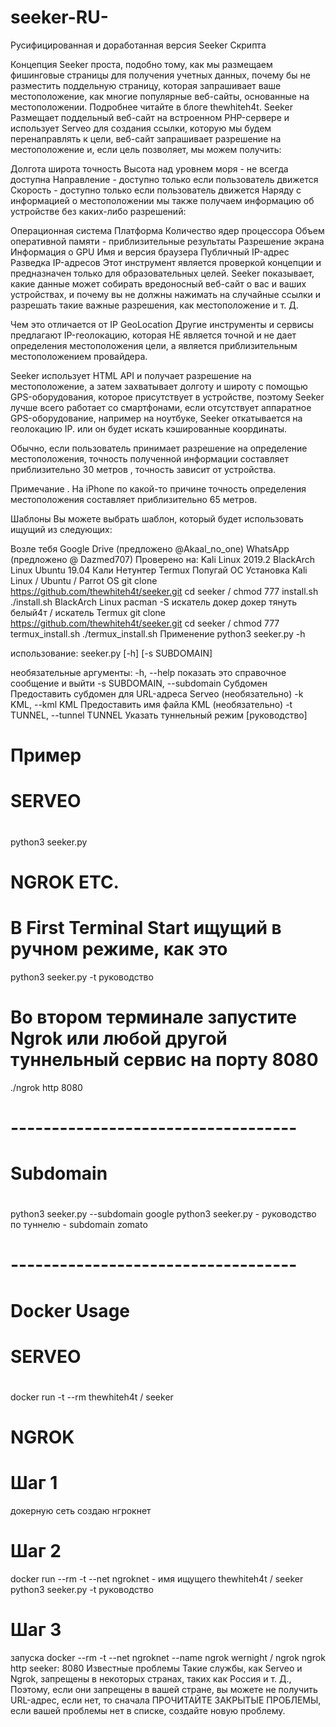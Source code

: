 # seeker-RU-
Русифицированная и доработанная версия Seeker Скрипта  


Концепция Seeker проста, подобно тому, как мы размещаем фишинговые страницы для получения учетных данных, почему бы не разместить поддельную страницу, которая запрашивает ваше местоположение, как многие популярные веб-сайты, основанные на местоположении. Подробнее читайте в блоге thewhiteh4t. Seeker Размещает поддельный веб-сайт на встроенном PHP-сервере и использует Serveo для создания ссылки, которую мы будем перенаправлять к цели, веб-сайт запрашивает разрешение на местоположение и, если цель позволяет, мы можем получить:

Долгота
широта
точность
Высота над уровнем моря - не всегда доступна
Направление - доступно только если пользователь движется
Скорость - доступно только если пользователь движется
Наряду с информацией о местоположении мы также получаем информацию об устройстве без каких-либо разрешений:

Операционная система
Платформа
Количество ядер процессора
Объем оперативной памяти - приблизительные результаты
Разрешение экрана
Информация о GPU
Имя и версия браузера
Публичный IP-адрес
Разведка IP-адресов
Этот инструмент является проверкой концепции и предназначен только для образовательных целей. Seeker показывает, какие данные может собирать вредоносный веб-сайт о вас и ваших устройствах, и почему вы не должны нажимать на случайные ссылки и разрешать такие важные разрешения, как местоположение и т. Д.

Чем это отличается от IP GeoLocation
Другие инструменты и сервисы предлагают IP-геолокацию, которая НЕ является точной и не дает определения местоположения цели, а является приблизительным местоположением провайдера.

Seeker использует HTML API и получает разрешение на местоположение, а затем захватывает долготу и широту с помощью GPS-оборудования, которое присутствует в устройстве, поэтому Seeker лучше всего работает со смартфонами, если отсутствует аппаратное GPS-оборудование, например на ноутбуке, Seeker откатывается на геолокацию IP. или он будет искать кэшированные координаты.

Обычно, если пользователь принимает разрешение на определение местоположения, точность полученной информации составляет приблизительно 30 метров , точность зависит от устройства.

Примечание . На iPhone по какой-то причине точность определения местоположения составляет приблизительно 65 метров.

Шаблоны
Вы можете выбрать шаблон, который будет использовать ищущий из следующих:

Возле тебя
Google Drive (предложено @Akaal_no_one)
WhatsApp (предложено @ Dazmed707)
Проверено на:
Kali Linux 2019.2
BlackArch Linux
Ubuntu 19.04
Кали Нетунтер
Termux
Попугай ОС
Установка
Kali Linux / Ubuntu / Parrot OS
git clone https://github.com/thewhiteh4t/seeker.git
 cd seeker /
chmod 777 install.sh
./install.sh
BlackArch Linux
pacman -S искатель
докер
докер тянуть белый4т / искатель
Termux
git clone https://github.com/thewhiteh4t/seeker.git
 cd seeker /
chmod 777 termux_install.sh
./termux_install.sh
Применение
python3 seeker.py -h

использование: seeker.py [-h] [-s SUBDOMAIN]

необязательные аргументы:
  -h, --help показать это справочное сообщение и выйти 
  -s SUBDOMAIN, --subdomain Субдомен Предоставить субдомен для URL-адреса Serveo (необязательно)
  -k KML, --kml KML Предоставить имя файла KML (необязательно)
  -t TUNNEL, --tunnel TUNNEL Указать туннельный режим [руководство]

# Пример

# SERVEO 
# #######
python3 seeker.py

# NGROK ETC. 
# ###########

# В First Terminal Start ищущий в ручном режиме, как это
python3 seeker.py -t руководство

# Во втором терминале запустите Ngrok или любой другой туннельный сервис на порту 8080
./ngrok http 8080

# ----------------------------------- #

# Subdomain 
# ##########
python3 seeker.py --subdomain google
python3 seeker.py - руководство по туннелю - subdomain zomato

# ----------------------------------- #

# Docker Usage 
# #############

# SERVEO 
# #######
docker run -t --rm thewhiteh4t / seeker

# NGROK 
# ######

# Шаг 1
докерную сеть создаю нгрокнет

# Шаг 2
docker run --rm -t --net ngroknet - имя ищущего thewhiteh4t / seeker python3 seeker.py -t руководство

# Шаг 3 
запуска docker --rm -t --net ngroknet --name ngrok wernight / ngrok ngrok http seeker: 8080
Известные проблемы
Такие службы, как Serveo и Ngrok, запрещены в некоторых странах, таких как Россия и т. Д., Поэтому, если они запрещены в вашей стране, вы можете не получить URL-адрес, если нет, то сначала ПРОЧИТАЙТЕ ЗАКРЫТЫЕ ПРОБЛЕМЫ, если вашей проблемы нет в списке, создайте новую проблему.
